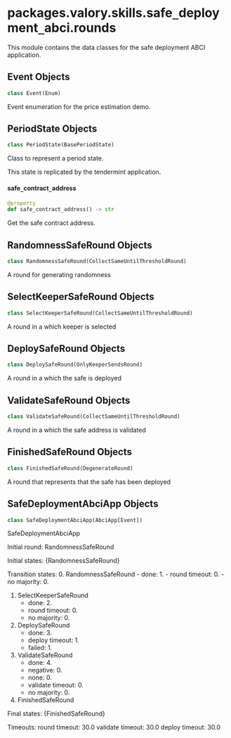 <a id="packages.valory.skills.safe_deployment_abci.rounds"></a>

# packages.valory.skills.safe`_`deployment`_`abci.rounds

This module contains the data classes for the safe deployment ABCI application.

<a id="packages.valory.skills.safe_deployment_abci.rounds.Event"></a>

## Event Objects

```python
class Event(Enum)
```

Event enumeration for the price estimation demo.

<a id="packages.valory.skills.safe_deployment_abci.rounds.PeriodState"></a>

## PeriodState Objects

```python
class PeriodState(BasePeriodState)
```

Class to represent a period state.

This state is replicated by the tendermint application.

<a id="packages.valory.skills.safe_deployment_abci.rounds.PeriodState.safe_contract_address"></a>

#### safe`_`contract`_`address

```python
@property
def safe_contract_address() -> str
```

Get the safe contract address.

<a id="packages.valory.skills.safe_deployment_abci.rounds.RandomnessSafeRound"></a>

## RandomnessSafeRound Objects

```python
class RandomnessSafeRound(CollectSameUntilThresholdRound)
```

A round for generating randomness

<a id="packages.valory.skills.safe_deployment_abci.rounds.SelectKeeperSafeRound"></a>

## SelectKeeperSafeRound Objects

```python
class SelectKeeperSafeRound(CollectSameUntilThresholdRound)
```

A round in a which keeper is selected

<a id="packages.valory.skills.safe_deployment_abci.rounds.DeploySafeRound"></a>

## DeploySafeRound Objects

```python
class DeploySafeRound(OnlyKeeperSendsRound)
```

A round in a which the safe is deployed

<a id="packages.valory.skills.safe_deployment_abci.rounds.ValidateSafeRound"></a>

## ValidateSafeRound Objects

```python
class ValidateSafeRound(CollectSameUntilThresholdRound)
```

A round in a which the safe address is validated

<a id="packages.valory.skills.safe_deployment_abci.rounds.FinishedSafeRound"></a>

## FinishedSafeRound Objects

```python
class FinishedSafeRound(DegenerateRound)
```

A round that represents that the safe has been deployed

<a id="packages.valory.skills.safe_deployment_abci.rounds.SafeDeploymentAbciApp"></a>

## SafeDeploymentAbciApp Objects

```python
class SafeDeploymentAbciApp(AbciApp[Event])
```

SafeDeploymentAbciApp

Initial round: RandomnessSafeRound

Initial states: {RandomnessSafeRound}

Transition states:
0. RandomnessSafeRound
    - done: 1.
    - round timeout: 0.
    - no majority: 0.
1. SelectKeeperSafeRound
    - done: 2.
    - round timeout: 0.
    - no majority: 0.
2. DeploySafeRound
    - done: 3.
    - deploy timeout: 1.
    - failed: 1.
3. ValidateSafeRound
    - done: 4.
    - negative: 0.
    - none: 0.
    - validate timeout: 0.
    - no majority: 0.
4. FinishedSafeRound

Final states: {FinishedSafeRound}

Timeouts:
    round timeout: 30.0
    validate timeout: 30.0
    deploy timeout: 30.0

